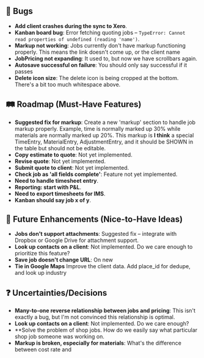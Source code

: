 ## 🐛 Bugs

- **Add client crashes during the sync to Xero**.
- **Kanban board bug**: Error fetching quoting jobs – `TypeError: Cannot read properties of undefined (reading 'name')`.
- **Markup not working**: Jobs currently don't have markup functioning properly.  This means the link doesn't come up, or the client name
- **JobPricing not expanding**: It used to, but now we have scrollbars again.
- **Autosave successful on failure**: You should only say successful if it passes
- **Delete icon size**: The delete icon is being cropped at the bottom.  There's a bit too much whitespace above.

## 🛤️ Roadmap (Must-Have Features)

- **Suggested fix for markup**: Create a new 'markup' section to handle job markup properly. Example, time is normally marked up 30% while materials are normally marked up 20%.  This markup is **I think** a special TimeEntry, MaterialEntry, AdjustmentEntry, and it should be SHOWN in the table but should not be editable.
- **Copy estimate to quote**: Not yet implemented.
- **Revise quote**: Not yet implemented.
- **Submit quote to client**: Not yet implemented.
- **Check job as 'all fields complete'**: Feature not yet implemented.
- **Need to handle timesheet entry**.
- **Reporting: start with P&L**.
- **Need to export timesheets for IMS**.
- **Kanban should say job x of y**.

## 🚀 Future Enhancements (Nice-to-Have Ideas)

- **Jobs don't support attachments**: Suggested fix – integrate with Dropbox or Google Drive for attachment support.
- **Look up contacts on a client**: Not implemented. Do we care enough to prioritize this feature?
- **Save job doesn't change URL**: On new 
- **Tie in Google Maps** Improve the client data.  Add place_id for dedupe, and look up industry 

## ❓ Uncertainties/Decisions

- **Many-to-one reverse relationship between jobs and pricing**: This isn't exactly a bug, but I'm not convinced this relationship is optimal.
- **Look up contacts on a client**: Not implemented. Do we care enough?
- **Solve the problem of shop jobs.  How do we easily say what particular shop job someone was working on.
- **Markup is broken, especially for materials**: What's the difference between cost rate and 